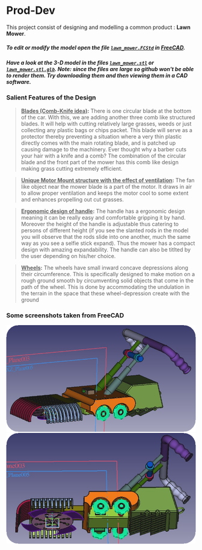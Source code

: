 # Prod-Dev
This project consist of designing and modelling a common product : <strong>Lawn Mower</strong>.
##### To edit or modify the model open the file [`lawn_mower.FCStd`](lawn_mower.FCStd) in [FreeCAD](https://www.freecadweb.org/index.php).
##### Have a look at the 3-D model in the files [`lawn_mower.stl`](lawn_mower.stl) or [`lawn_mower.stl.glb`](lawn_mower.stl.glb). Note: since the files are large so github won't be able to render them. Try downloading them and then viewing them in a CAD software.

### Salient Features of the Design
> <b><ins>Blades (Comb-Knife idea)</ins>:</b> There is one circular blade at the bottom of the car. With this, we
are adding another three comb like structured blades. It will help with cutting relatively
large grasses, weeds or just collecting any plastic bags or chips packet. This blade will
serve as a protector thereby preventing a situation where a very thin plastic directly comes with the main rotating blade, and is patched up causing
damage to the machinery. Ever thought why a barber cuts your hair with a knife and a comb?
The combination of the circular blade and the front part of the mower has this comb like design making grass cutting extremely efficient.

> <b><ins>Unique Motor Mount structure with the effect of ventilation</ins>:</b> The fan like object near the
mower blade is a part of the motor. It draws in air to allow proper ventilation and keeps the
motor cool to some extent and enhances propelling out cut grasses.

> <b><ins>Ergonomic design of handle</ins>:</b> The handle has a ergonomic design meaning it can be really
easy and comfortable gripping it by hand. Moreover the height of the handle is adjustable thus catering to
persons of different height (if you see the slanted rods in the model you will
observe that the rods slide into one another, much the same way as you see a selfie
stick expand). Thus the mower has a compact design with amazing expandability. The
handle can also be titlted by the user depending on his/her choice.

> <b><ins>Wheels</ins>:</b> The wheels have small inward concave depressions along their circumference.
This is specifically designed to make motion on a rough ground smooth by circumventing solid objects
that come in the path of the wheel. This is done by accommodating the undulation in the terrain in the space that these
wheel-depression create with the ground

### Some screenshots taken from FreeCAD
 
<img src="view1.png" width=675>
<img src="view2.png">
 

